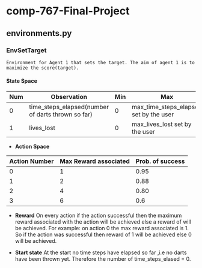 # comp-767-Final-Project
## environments.py
### EnvSetTarget 
```
Environment for Agent 1 that sets the target. The aim of agent 1 is to maximize the score(target).
```
#### State Space 

Num | Observation | Min | Max
---|---|---|---
0 | time_steps_elapsed(number of darts thrown so far) | 0 | max_time_steps_elapsed set by the user
1 |  lives_lost | 0 | max_lives_lost set by the user 



* **Action Space**

Action Number | Max Reward associated| Prob. of success
------------ | -------------|--------------
0 | 1 | 0.95
1 | 2 | 0.88
2 | 4 | 0.80
3 | 6 | 0.6


* **Reward**
On every action if the action successful then the maximum reward associated
with the action will be achieved else a reward of  will be achieved.
For example: on action 0 the max reward associated is 1. So if the action was successful then reward of 1 will be achieved else 0 will be achieved.

* **Start state**
At the start no time steps have elapsed so far ,i.e no darts have been thrown yet. Therefore the number of time_steps_elased = 0.

```
